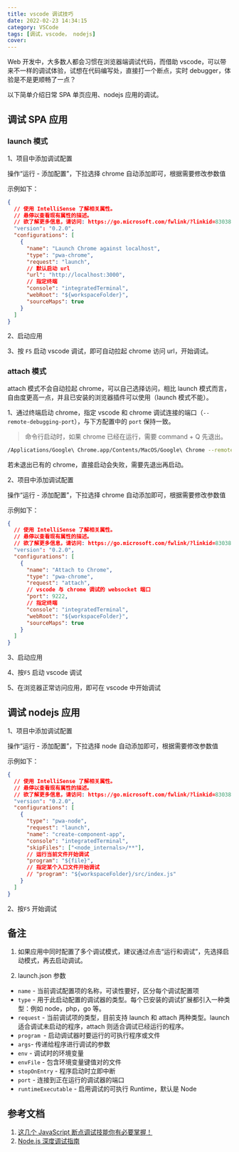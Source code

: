 ```yaml
---
title: vscode 调试技巧
date: 2022-02-23 14:34:15
category: VSCode
tags: [调试，vscode， nodejs]
cover:
---
```


Web 开发中，大多数人都会习惯在浏览器端调试代码，而借助 vscode，可以带来不一样的调试体验，试想在代码编写处，直接打一个断点，实时 debugger，体验是不是更顺畅了一点？

以下简单介绍日常 SPA 单页应用、nodejs 应用的调试。

## 调试 SPA 应用

### launch 模式

1、项目中添加调试配置

操作“运行 - 添加配置”，下拉选择 chrome 自动添加即可，根据需要修改参数值

示例如下：

```JSON
{
  // 使用 IntelliSense 了解相关属性。
  // 悬停以查看现有属性的描述。
  // 欲了解更多信息，请访问: https://go.microsoft.com/fwlink/?linkid=830387
  "version": "0.2.0",
  "configurations": [
    {
      "name": "Launch Chrome against localhost",
      "type": "pwa-chrome",
      "request": "launch",
      // 默认启动 url
      "url": "http://localhost:3000",
      // 指定终端
      "console": "integratedTerminal",
      "webRoot": "${workspaceFolder}",
      "sourceMaps": true
    }
  ]
}
```

2、启动应用

3、按 `F5` 启动 vscode 调试，即可自动拉起 chrome 访问 url，开始调试。

### attach 模式

attach 模式不会自动拉起 chrome，可以自己选择访问，相比 launch 模式而言，自由度更高一点，并且已安装的浏览器插件可以使用（launch 模式不能）。

1、通过终端启动 chrome，指定 vscode 和 chrome 调试连接的端口（`--remote-debugging-port`），与下方配置中的 `port` 保持一致。

> 命令行启动时，如果 chrome 已经在运行，需要 command + Q 先退出。

```Bash
/Applications/Google\ Chrome.app/Contents/MacOS/Google\ Chrome --remote-debugging-port=9222
```

若未退出已有的 chrome，直接启动会失败，需要先退出再启动。

2、项目中添加调试配置

操作“运行 - 添加配置”，下拉选择 chrome 自动添加即可，根据需要修改参数值

示例如下：

```JSON
{
  // 使用 IntelliSense 了解相关属性。
  // 悬停以查看现有属性的描述。
  // 欲了解更多信息，请访问: https://go.microsoft.com/fwlink/?linkid=830387
  "version": "0.2.0",
  "configurations": [
    {
      "name": "Attach to Chrome",
      "type": "pwa-chrome",
      "request": "attach",
      // vscode 与 chrome 调试的 websocket 端口
      "port": 9222,
      // 指定终端
      "console": "integratedTerminal",
      "webRoot": "${workspaceFolder}",
      "sourceMaps": true
    }
  ]
}
```

3、启动应用

4、按`F5` 启动 vscode 调试

5、在浏览器正常访问应用，即可在 vscode 中开始调试

## 调试 nodejs 应用

1、项目中添加调试配置

操作“运行 - 添加配置”，下拉选择 node 自动添加即可，根据需要修改参数值

示例如下：

```JSON
{
  // 使用 IntelliSense 了解相关属性。
  // 悬停以查看现有属性的描述。
  // 欲了解更多信息，请访问: https://go.microsoft.com/fwlink/?linkid=830387
  "version": "0.2.0",
  "configurations": [
    {
      "type": "pwa-node",
      "request": "launch",
      "name": "create-component-app",
      "console": "integratedTerminal",
      "skipFiles": ["<node_internals>/**"],
      // 运行当前文件开始调试
      "program": "${file}",
      // 指定某个入口文件开始调试
      // "program": "${workspaceFolder}/src/index.js"
    }
  ]
}
```

2、按`F5` 开始调试

## 备注

1. 如果应用中同时配置了多个调试模式，建议通过点击“运行和调试”，先选择启动模式，再去启动调试。

2. launch.json 参数

- `name` - 当前调试配置项的名称，可读性要好，区分每个调试配置项
- `type` - 用于此启动配置的调试器的类型。每个已安装的调试扩展都引入一种类型：例如 node，php，go 等。
- `request` - 当前调试项的类型，目前支持 launch 和 attach 两种类型。launch 适合调试未启动的程序，attach 则适合调试已经运行的程序。
- `program `- 启动调试器时要运行的可执行程序或文件
- `args`- 传递给程序进行调试的参数
- `env` - 调试时的环境变量
- `envFile` - 包含环境变量键值对的文件
- `stopOnEntry` - 程序启动时立即中断
- `port` - 连接到正在运行的调试器的端口
- `runtimeExecutable` - 启用调试的可执行 Runtime，默认是 Node

## 参考文档

1. [这几个 JavaScript 断点调试技能你有必要掌握！](https://mp.weixin.qq.com/s/9gERuxNiJaWYUeie910ALA)
2. [Node.js 深度调试指南](https://juejin.cn/post/6844904199805730823#heading-0)
